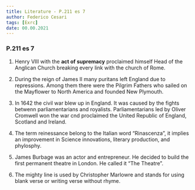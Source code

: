 ```yaml
---
title: Literature - P.211 es 7
author: Federico Cesari 
tags: [Exrc]
date: 00.00.2021
---
```

### P.211 es 7

1.  Henry VIII with the **act of supremacy** proclaimed himself Head of the Anglican Church breaking every link with the church of Rome.
2.  During the reign of James II many puritans left England due to repressions. Among them there were the Pilgrim Fathers who sailed on the Mayflower to North America and founded New Plymouth.
3.  In 1642 the civil war blew up in England. It was caused by the fights betwenn parliamentarians and royalists. Parliamentarians led by Oliver Cromwell won the war cnd proclaimed the United Republic of England, Scotland and Ireland.
4.  The term reinessance belong to the Italian word “Rinascenza”, it implies an improvement in Science innovations, literary production, and phylosphy.
5.  James Burbage was an actor and entrepreneur. He decided to build the first permanent theatre in London. He called it “The Theatre”.

7.  The mighty line is used by Christopher Marlowre and stands for using blank verse or writing verse without rhyme.